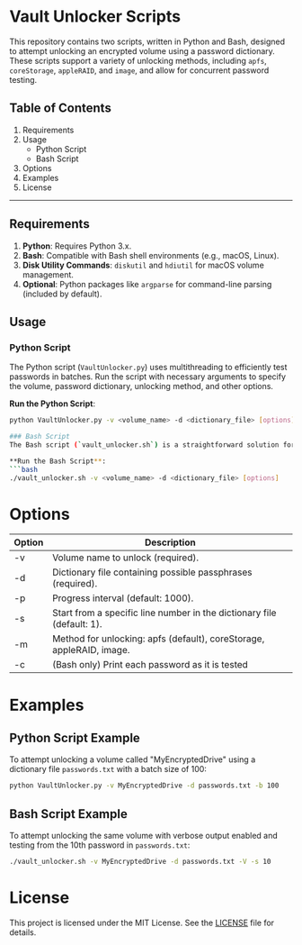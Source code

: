 # Vault Unlocker Scripts

This repository contains two scripts, written in Python and Bash, designed to attempt unlocking an encrypted volume using a password dictionary. These scripts support a variety of unlocking methods, including `apfs`, `coreStorage`, `appleRAID`, and `image`, and allow for concurrent password testing.

## Table of Contents
1. Requirements
2. Usage
   - Python Script
   - Bash Script
3. Options
4. Examples
5. License

---

## Requirements
1. **Python**: Requires Python 3.x.
2. **Bash**: Compatible with Bash shell environments (e.g., macOS, Linux).
3. **Disk Utility Commands**: `diskutil` and `hdiutil` for macOS volume management.
4. **Optional**: Python packages like `argparse` for command-line parsing (included by default).

## Usage

### Python Script
The Python script (`VaultUnlocker.py`) uses multithreading to efficiently test passwords in batches. Run the script with necessary arguments to specify the volume, password dictionary, unlocking method, and other options.

**Run the Python Script**:
```bash
python VaultUnlocker.py -v <volume_name> -d <dictionary_file> [options]

### Bash Script
The Bash script (`vault_unlocker.sh`) is a straightforward solution for users who prefer a shell script approach. It iterates through passwords in the dictionary and attempts to unlock the specified volume.

**Run the Bash Script**:
```bash
./vault_unlocker.sh -v <volume_name> -d <dictionary_file> [options]
```

# Options

| Option  |  Description  | 
|---|---|
|-v |Volume name to unlock (required).|
|-d |Dictionary file containing possible passphrases (required).|   
|-p |Progress interval (default: 1000).|
|-s |Start from a specific line number in the dictionary file (default: 1).|
|-m |Method for unlocking: apfs (default), coreStorage, appleRAID, image.|
|-c |(Bash only) Print each password as it is tested|

# Examples

## Python Script Example

To attempt unlocking a volume called "MyEncryptedDrive" using a dictionary file ``passwords.txt`` with a batch size of 100:
```bash
python VaultUnlocker.py -v MyEncryptedDrive -d passwords.txt -b 100
```

## Bash Script Example

To attempt unlocking the same volume with verbose output enabled and testing from the 10th password in ``passwords.txt``:
```bash
./vault_unlocker.sh -v MyEncryptedDrive -d passwords.txt -V -s 10
```

# License
This project is licensed under the MIT License. See the [LICENSE](LICENSE) file for details.

